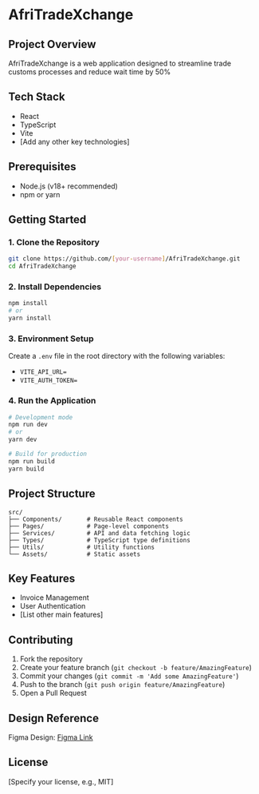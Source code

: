 # AfriTradeXchange

## Project Overview
AfriTradeXchange is a web application designed to streamline trade customs processes and reduce wait time by 50%

## Tech Stack
- React
- TypeScript
- Vite
- [Add any other key technologies]

## Prerequisites
- Node.js (v18+ recommended)
- npm or yarn

## Getting Started

### 1. Clone the Repository
```bash
git clone https://github.com/[your-username]/AfriTradeXchange.git
cd AfriTradeXchange
```

### 2. Install Dependencies
```bash
npm install
# or
yarn install
```

### 3. Environment Setup
Create a `.env` file in the root directory with the following variables:
- `VITE_API_URL=`
- `VITE_AUTH_TOKEN=`

### 4. Run the Application
```bash
# Development mode
npm run dev
# or
yarn dev

# Build for production
npm run build
yarn build
```

## Project Structure
```
src/
├── Components/       # Reusable React components
├── Pages/            # Page-level components
├── Services/         # API and data fetching logic
├── Types/            # TypeScript type definitions
├── Utils/            # Utility functions
└── Assets/           # Static assets
```

## Key Features
- Invoice Management
- User Authentication
- [List other main features]

## Contributing
1. Fork the repository
2. Create your feature branch (`git checkout -b feature/AmazingFeature`)
3. Commit your changes (`git commit -m 'Add some AmazingFeature'`)
4. Push to the branch (`git push origin feature/AmazingFeature`)
5. Open a Pull Request

## Design Reference
Figma Design: [Figma Link](https://www.figma.com/design/vlRSgTtDI16oqmczgsBs9N/AfriTradeXchange)

## License
[Specify your license, e.g., MIT]
